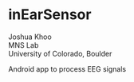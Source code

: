# inEarSensor

Joshua Khoo <br />
MNS Lab <br />
University of Colorado, Boulder

Android app to process EEG signals
